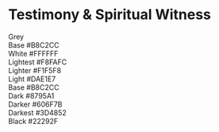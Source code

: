 # Testimony & Spiritual Witness

<div class="rounded overflow-hidden md:w-3/5">
    <div class="text-black bg-grey px-6 py-4 text-sm font-semibold relative shadow z-10">
        <div class="uppercase mb-6">Grey</div>
        <div class="flex justify-between">
            <span>Base</span>
            <span class="font-normal opacity-75">#B8C2CC</span>
        </div>
    </div>
    <div class="text-black bg-white px-6 py-3 text-sm font-semibold flex justify-between">
        <span>White</span>
        <span class="font-normal opacity-75">#FFFFFF</span>
    </div>
    <div class="text-black bg-grey-lightest px-6 py-3 text-sm font-semibold flex justify-between">
        <span>Lightest</span>
        <span class="font-normal opacity-75">#F8FAFC</span>
    </div>
    <div class="text-black bg-grey-lighter px-6 py-3 text-sm font-semibold flex justify-between">
        <span>Lighter</span>
        <span class="font-normal opacity-75">#F1F5F8</span>
    </div>
    <div class="text-black bg-grey-light px-6 py-3 text-sm font-semibold flex justify-between">
        <span>Light</span>
        <span class="font-normal opacity-75">#DAE1E7</span>
    </div>
    <div class="text-black bg-grey px-6 py-3 text-sm font-semibold flex justify-between flex justify-between">
        <span>Base</span>
        <span class="font-normal opacity-75">#B8C2CC</span>
    </div>
    <div class="text-white bg-grey-dark px-6 py-3 text-sm font-semibold flex justify-between">
        <span>Dark</span>
        <span class="font-normal opacity-75">#8795A1</span>
    </div>
    <div class="text-white bg-grey-darker px-6 py-3 text-sm font-semibold flex justify-between">
        <span>Darker</span>
        <span class="font-normal opacity-75">#606F7B</span>
    </div>
    <div class="text-white bg-grey-darkest px-6 py-3 text-sm font-semibold flex justify-between">
        <span>Darkest</span>
        <span class="font-normal opacity-75">#3D4852</span>
    </div>
    <div class="text-white bg-black px-6 py-3 text-sm font-semibold flex justify-between">
        <span>Black</span>
        <span class="font-normal opacity-75">#22292F</span>
    </div>
</div>